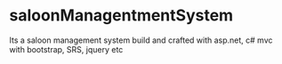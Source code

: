 # saloonManagentmentSystem
Its a saloon management  system build and crafted with asp.net, c# mvc with bootstrap, SRS, jquery etc
